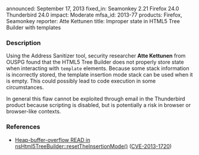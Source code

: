 announced: September 17, 2013
fixed_in: Seamonkey 2.21
          Firefox 24.0
          Thunderbird 24.0
impact: Moderate
mfsa_id: 2013-77
products: Firefox, Seamonkey
reporter: Atte Kettunen
title: Improper state in HTML5 Tree Builder with templates

<h3>Description</h3>

<p>Using the Address Sanitizer tool, security researcher <strong>Atte
Kettunen</strong> from OUSPG found that the HTML5 Tree Builder does not properly
store state when interacting with <code>template</code> elements. Because some
stack information is incorrectly stored, the template insertion mode stack can
be used when it is empty. This could possibly lead to code execution in some
circumstances.</p>

<p class="note">In general this flaw cannot be exploited through email in the
Thunderbird product because scripting is disabled, but is potentially a risk in
browser or browser-like contexts.</p>


<h3>References</h3>

<ul>
  <li><a href="https://bugzilla.mozilla.org/show_bug.cgi?id=888820">
        Heap-buffer-overflow READ in
nsHtml5TreeBuilder::resetTheInsertionMode()</a> (<a href="http://cve.mitre.org/cgi-bin/cvename.cgi?name=CVE-2013-1720" class="ex-ref">CVE-2013-1720</a>)</li>
</ul>



